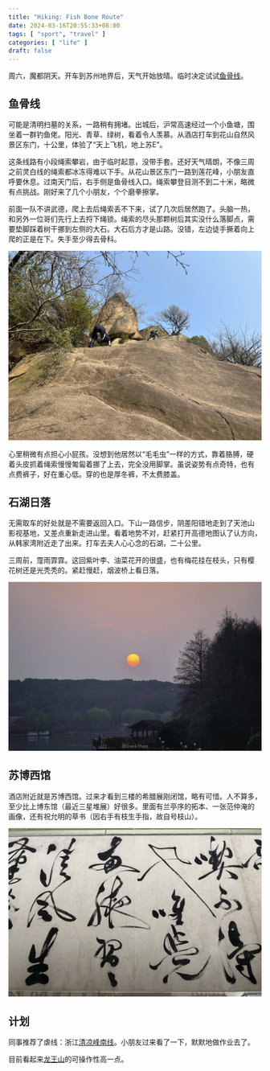 ```yaml
---
title: "Hiking: Fish Bone Route"
date: 2024-03-16T20:55:33+08:00
tags: [ "sport", "travel" ]
categories: [ "life" ]
draft: false
---
```


周六，魔都阴天。开车到苏州地界后，天气开始放晴。临时决定试试[鱼骨线](https://search.bilibili.com/video?keyword=%E8%8B%8F%E5%B7%9E%E9%B1%BC%E9%AA%A8%E7%BA%BF)。

## 鱼骨线

可能是清明扫墓的关系，一路稍有拥堵。出城后，沪常高速经过一个小鱼塘，围
坐着一群钓鱼佬。阳光、青草、绿树，看着令人羡慕。从酒店打车到花山自然风
景区东门，十公里，体验了“天上飞机，地上苏E”。

这条线路有小段绳索攀岩，由于临时起意，没带手套。还好天气晴朗，不像三周
之前灵白线的绳索都冰冻得难以下手。从花山景区东门一路到莲花峰，小朋友直
呼要休息。过南天门后，右手侧是鱼骨线入口。绳索攀登目测不到二十米，略微
有点挑战。刚好来了几个小朋友，个个磨拳擦掌。

前面一队不讲武德，爬上去后绳索丢不下来，试了几次后居然跑了。头脑一热，
和另外一位哥们先行上去捋下绳锁。绳索的尽头那颗树后其实没什么落脚点，需
要垫脚踩着树干挪到左侧的大石。大石后方才是山路。没错，左边徒手撅着向上
爬的正是在下。失手至少得去骨科。

![攀岩](/media/IMG_6170.jpg)

心里稍微有点担心小屁孩。没想到他居然以“毛毛虫”一样的方式，靠着胳膊，硬
着头皮抓着绳索慢慢匍匐着挪了上去，完全没用脚掌。虽说姿势有点奇特，也有
点费裤子，好在重心低。穿的也是厚冬裤，不太费膝盖。

## 石湖日落

无需取车的好处就是不需要返回入口。下山一路信步，阴差阳错地走到了天池山
影视基地，又差点重新走进山里。看着地势不对，赶紧打开高德地图认了认方向，
从韩家湾附近走了出来。打车去夫人心心念的石湖，二十公里。

三周前，霪雨霏霏。这回紫叶李、油菜花开的很盛，也有梅花挂在枝头，只有樱
花树还是光秃秃的。紧赶慢赶，烟波桥上看日落。

![Sunset](/media/DSC07405.jpg)

## 苏博西馆

酒店附近就是苏博西馆。过来才看到三楼的希腊展刚闭馆，略有可惜。人不算多，
至少比上博东馆（最近三星堆展）好很多。里面有兰亭序的拓本、一张范仲淹的
画像，还有祝允明的草书（因右手有枝生手指，故自号枝山）。

![书法](/media/IMG_2042.jpg)

## 计划

同事推荐了虐线：浙江[清凉峰南线](https://zhuanlan.zhihu.com/p/97316612)。小朋友过来看了一下，默默地做作业去了。

目前看起来[龙王山](https://zhuanlan.zhihu.com/p/659148796)的可操作性高一点。
